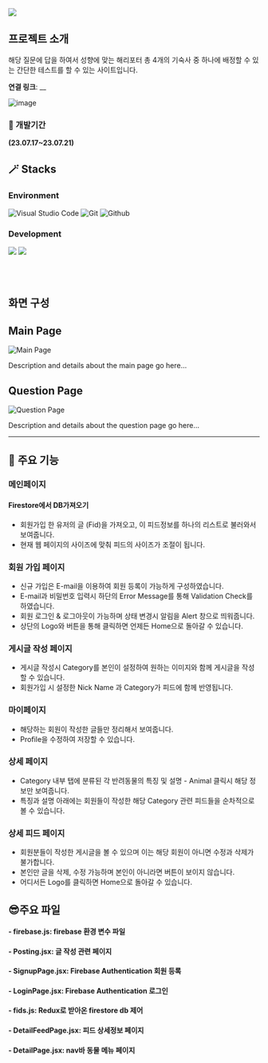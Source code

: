 <img src="https://capsule-render.vercel.app/api?type=waving&color=auto&height=200&section=header&text=🧙‍♂️Harry_Potter🧙‍♂️&fontSize=90" />


## 프로젝트 소개

해당 질문에 답을 하여서 성향에 맞는 해리포터 총 4개의 기숙사 중 
하나에 배정할 수 있는 간단한 테스트를 할 수 있는 사이트입니다. 

**연결 링크**: __

![image](https://github.com/jaeyoung9083/Outsourcing_project/assets/69897998/2ef91f24-e903-4908-ac72-fe98ce133f23)


### :boxing_glove: 개발기간

**(23.07.17~23.07.21)**

## :magic_wand: Stacks

### Environment

![Visual Studio Code](https://img.shields.io/badge/Visual%20Studio%20Code-007ACC?style=for-the-badge&logo=Visual%20Studio%20Code&logoColor=white)
![Git](https://img.shields.io/badge/Git-F05032?style=for-the-badge&logo=Git&logoColor=white)
![Github](https://img.shields.io/badge/GitHub-181717?style=for-the-badge&logo=GitHub&logoColor=white)

### Development

<img src="https://img.shields.io/badge/React-61DAFB?style=for-the-badge&logo=React&logoColor=white"/> <img src="https://img.shields.io/badge/firebase-FFCA28?style=for-the-badge&logo=firebase&logoColor=white"/> 

<br/><br/>

## 화면 구성

## Main Page

![Main Page](https://github.com/jaeyoung9083/Outsourcing_project/blob/master/assets/69897998/c23e60c1-eca0-483e-bb0f-ee33d415761b.png)

Description and details about the main page go here...

## Question Page

![Question Page](![image](https://github.com/jaeyoung9083/Outsourcing_project/assets/69897998/eec77011-a871-4b81-a1ac-fcc1a46deb21)
)

Description and details about the question page go here...

---

## :partying_face: 주요 기능

### 메인페이지

#### Firestore에서 DB가져오기

- 회원가입 한 유저의 글 (Fid)을 가져오고, 이 피드정보를 하나의 리스트로 불러와서 보여줍니다.
- 현재 웹 페이지의 사이즈에 맞춰 피드의 사이즈가 조절이 됩니다.

### 회원 가입 페이지

- 신규 가입은 E-mail을 이용하여 회원 등록이 가능하게 구성하였습니다.
- E-mail과 비밀번호 입력시 하단의 Error Message를 통해 Validation Check를 하였습니다.
- 회원 로그인 & 로그아웃이 가능하며 상태 변경시 알림을 Alert 창으로 띄워줍니다.
- 상단의 Logo와 버튼을 통해 클릭하면 언제든 Home으로 돌아갈 수 있습니다.

### 게시글 작성 페이지

- 게시글 작성시 Category를 본인이 설정하여 원하는 이미지와 함께 게시글을 작성할 수 있습니다.
- 회원가입 시 설정한 Nick Name 과 Category가 피드에 함께 반영됩니다.

### 마이페이지

- 해당하는 회원이 작성한 글들만 정리해서 보여줍니다.
- Profile을 수정하여 저장할 수 있습니다.

### 상세 페이지

- Category 내부 탭에 분류된 각 반려동물의 특징 및 설명 - Animal 클릭시 해당 정보만 보여줍니다.
- 특징과 설명 아래에는 회원들이 작성한 해당 Category 관련 피드들을 순차적으로 볼 수 있습니다.

### 상세 피드 페이지

- 회원분들이 작성한 게시글을 볼 수 있으며 이는 해당 회원이 아니면 수정과 삭제가 불가합니다.
- 본인만 글을 삭제, 수정 가능하며 본인이 아니라면 버튼이 보이지 않습니다.
- 어디서든 Logo를 클릭하면 Home으로 돌아갈 수 있습니다.

## :sunglasses:주요 파일

#### - firebase.js: firebase 환경 변수 파일

#### - Posting.jsx: 글 작성 관련 페이지

#### - SignupPage.jsx: Firebase Authentication 회원 등록

#### - LoginPage.jsx: Firebase Authentication 로그인

#### - fids.js: Redux로 받아온 firestore db 제어

#### - DetailFeedPage.jsx: 피드 상세정보 페이지

#### - DetailPage.jsx: nav바 동물 메뉴 페이지

<br/><br/>

<br/><br/>
